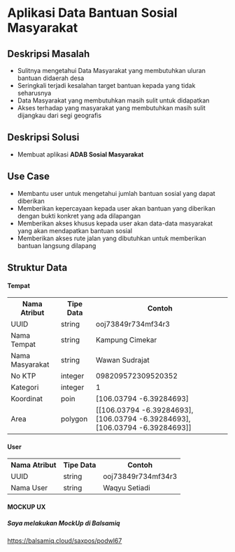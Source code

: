 <h1>Aplikasi Data Bantuan Sosial Masyarakat</h1>

<h2>Deskripsi Masalah</h2>

<ul>
  <li>Sulitnya mengetahui Data Masyarakat yang membutuhkan uluran bantuan didaerah desa</li>
  <li>Seringkali terjadi kesalahan target bantuan kepada yang tidak seharusnya</li>
  <li>Data Masyarakat yang membutuhkan masih sulit untuk didapatkan</li>
  <li>Akses terhadap yang masyarakat yang membutuhkan masih sulit dijangkau dari segi geografis</li>
</ul>

<h2>Deskripsi Solusi</h2>

<ul>
  <li>Membuat aplikasi <b>ADAB Sosial Masyarakat</b></li>
</ul>

<h2>Use Case</h2>

<ul>
  <li>Membantu user untuk mengetahui jumlah bantuan sosial yang dapat diberikan</li>
  <li>Memberikan kepercayaan kepada user akan bantuan yang diberikan dengan bukti konkret yang ada dilapangan</li>
  <li>Memberikan akses khusus kepada user akan data-data masyarakat yang akan mendapatkan bantuan sosial</li>
  <li>Memberikan akses rute jalan yang dibutuhkan untuk memberikan bantuan langsung dilapang</li>
</ul>

<h2>Struktur Data</h2>

<h4>Tempat</h4>

<table>
  <tr>
    <th>Nama Atribut</th>
    <th>Tipe Data</th>
    <th>Contoh</th>
  </tr>
  <tr>
    <td>UUID</td>
    <td>string</td>
    <td>ooj73849r734mf34r3</td>
  </tr>
  <tr>
    <td>Nama Tempat</td>
    <td>string</td>
    <td>Kampung Cimekar</td>
  </tr>
  <tr>
    <td>Nama Masyarakat</td>
    <td>string</td>
    <td>Wawan Sudrajat</td>
  </tr>
  <tr>
    <td>No KTP</td>
    <td>integer</td>
    <td>098209572309520352</td>
  </tr>
  <tr>
    <td>Kategori</td>
    <td>integer</td>
    <td>1</td>
  </tr>
  <tr>
    <td><i class="fa-regular fa-earth-asia"></i>Koordinat</td>
    <td>poin</td>
    <td>[106.03794 -6.39284693]</td>
  </tr>
  <tr>
    <td><i class="fa-regular fa-earth-asia"></i>Area</td>
    <td>polygon</td>
    <td>[[106.03794 -6.39284693], [106.03794 -6.39284693], [106.03794 -6.39284693]]</td>
  </tr>
</table>

<h4>User</h4>

<table>
  <tr>
    <th>Nama Atribut</th>
    <th>Tipe Data</th>
    <th>Contoh</th>
  </tr>
  <tr>
    <td>UUID</td>
    <td>string</td>
    <td>ooj73849r734mf34r3</td>
  </tr>
  <tr>
    <td>Nama User</td>
    <td>string</td>
    <td>Waqyu Setiadi</td>
  </tr>
</table>

<h4>MOCKUP UX </h4>
<h5>Saya melakukan MockUp di Balsamiq</h5>
<a href="">https://balsamiq.cloud/saxpos/podwl67</a>
